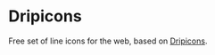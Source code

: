 Dripicons
=========

Free set of line icons for the web, based on [Dripicons](http://demo.amitjakhu.com/dripicons/).
